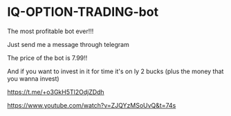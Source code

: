 # IQ-OPTION-TRADING-bot
The most profitable bot ever!!!


Just send me a message through telegram 


The price of the bot is 7.99!!


And if you want to invest in it for time it's on ly 2 bucks (plus the money that you wanna invest)



https://t.me/+o3GkH5Tl2OdjZDdh






https://www.youtube.com/watch?v=ZJQYzMSoUvQ&t=74s
